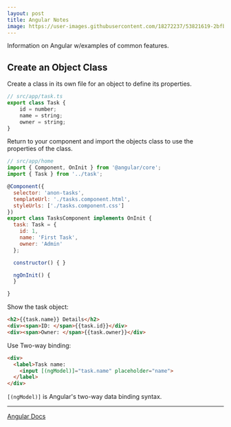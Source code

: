 ```yaml
---
layout: post
title: Angular Notes
image: https://user-images.githubusercontent.com/18272237/53821619-2bfb7c00-3f3c-11e9-8b9c-728f1e1ae9f3.png
---
```

Information on Angular w/examples of common features.


## Create an Object Class
Create a class in its own file for an object to define its properties.
```javascript
// src/app/task.ts
export class Task {
    id = number;
    name = string;
    owner = string;
}
```
Return to your component and import the objects class to use the properties of the class.
```javascript
// src/app/home
import { Component, OnInit } from '@angular/core';
import { Task } from '../task';

@Component({
  selector: 'anon-tasks',
  templateUrl: './tasks.component.html',
  styleUrls: ['./tasks.component.css']
})
export class TasksComponent implements OnInit {
  task: Task = {
    id: 1,
    name: 'First Task',
    owner: 'Admin'
  };

  constructor() { }

  ngOnInit() {
  }

}
```

Show the task object:
```html
<h2>{{task.name}} Details</h2>
<div><span>ID: </span>{{task.id}}</div>
<div><span>Owner: </span>{{task.owner}}</div>
```

Use Two-way binding:
```html
<div>
  <label>Task name:
    <input [(ngModel)]="task.name" placeholder="name">
  </label>
</div>
```
`[(ngModel)]` is Angular's two-way data binding syntax.


***
[Angular Docs](https://angular.io/docs)


